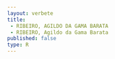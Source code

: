 ```yaml
---
layout: verbete
title:
 - RIBEIRO, AGILDO DA GAMA BARATA
 - RIBEIRO, Agildo da Gama Barata
published: false
type: R
---
```


